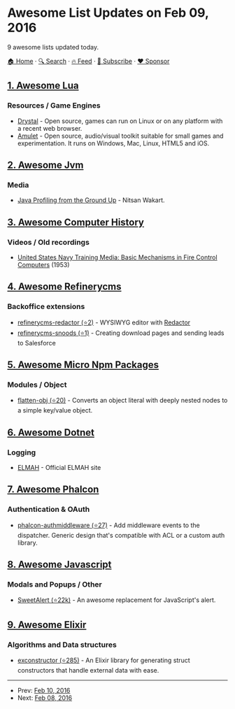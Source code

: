 # Awesome List Updates on Feb 09, 2016

9 awesome lists updated today.

[🏠 Home](/README.md) · [🔍 Search](https://www.trackawesomelist.com/search/) · [🔥 Feed](https://www.trackawesomelist.com/rss.xml) · [📮 Subscribe](https://trackawesomelist.us17.list-manage.com/subscribe?u=d2f0117aa829c83a63ec63c2f&id=36a103854c) · [❤️  Sponsor](https://github.com/sponsors/theowenyoung)



## [1. Awesome Lua](/content/LewisJEllis/awesome-lua/README.md)

### Resources / Game Engines

*   [Drystal](https://drystal.github.io/) - Open source, games can run on Linux or on any platform with a recent web browser.
*   [Amulet](http://www.amulet.xyz/) - Open source, audio/visual toolkit suitable for small games and experimentation. It runs on Windows, Mac, Linux, HTML5 and iOS.

## [2. Awesome Jvm](/content/deephacks/awesome-jvm/README.md)

### Media

*   [Java Profiling from the Ground Up](https://www.youtube.com/watch?v=_6vJyciXkwo) - Nitsan Wakart.

## [3. Awesome Computer History](/content/watson/awesome-computer-history/README.md)

### Videos / Old recordings

*   [United States Navy Training Media: Basic Mechanisms in Fire Control Computers](https://www.youtube.com/playlist?list=PLkPOzHopOIo7ii8LTjgwBT_XMTR7q54KX) (1953)

## [4. Awesome Refinerycms](/content/refinerycms-contrib/awesome-refinerycms/README.md)

### Backoffice extensions

*   [refinerycms-redactor (⭐2)](https://github.com/rabid/refinerycms-redactor) - WYSIWYG editor with [Redactor](https://imperavi.com/redactor/)
*   [refinerycms-snoods (⭐1)](https://github.com/cleverlemming/refinerycms-snoods) - Creating download pages and sending leads to Salesforce

## [5. Awesome Micro Npm Packages](/content/parro-it/awesome-micro-npm-packages/README.md)

### Modules / Object

*   [flatten-obj (⭐20)](https://github.com/watson/flatten-obj) - Converts an object literal with deeply nested nodes to a simple key/value object.

## [6. Awesome Dotnet](/content/quozd/awesome-dotnet/README.md)

### Logging

*   [ELMAH](https://elmah.github.io/) - Official ELMAH site

## [7. Awesome Phalcon](/content/phalcon/awesome-phalcon/README.md)

### Authentication & OAuth

*   [phalcon-authmiddleware (⭐27)](https://github.com/SidRoberts/phalcon-authmiddleware) - Add middleware events to the dispatcher. Generic design that's compatible with ACL or a custom auth library.

## [8. Awesome Javascript](/content/sorrycc/awesome-javascript/README.md)

### Modals and Popups / Other

*   [SweetAlert (⭐22k)](https://github.com/t4t5/sweetalert) - An awesome replacement for JavaScript's alert.

## [9. Awesome Elixir](/content/h4cc/awesome-elixir/README.md)

### Algorithms and Data structures

*   [exconstructor (⭐285)](https://github.com/appcues/exconstructor) - An Elixir library for generating struct constructors that handle external data with ease.

---

- Prev: [Feb 10, 2016](/content/2016/02/10/README.md)
- Next: [Feb 08, 2016](/content/2016/02/08/README.md)